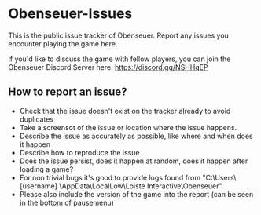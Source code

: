 # Obenseuer-Issues

This is the public issue tracker of Obenseuer. Report any issues you encounter playing the game here.

If you'd like to discuss the game with fellow players, you can join the Obenseuer Discord Server here: https://discord.gg/NSHHqEP

## How to report an issue?

* Check that the issue doesn't exist on the tracker already to avoid duplicates
* Take a screensot of the issue or location where the issue happens.
* Describe the issue as accurately as possible, like where and when does it happen
* Describe how to reproduce the issue
* Does the issue persist, does it happen at random, does it happen after loading a game?
* For non trivial bugs it's good to provide logs found from "C:\Users\ [username] \AppData\LocalLow\Loiste Interactive\Obenseuer"
* Please also include the version of the game into the report (can be seen in the bottom of pausemenu)
